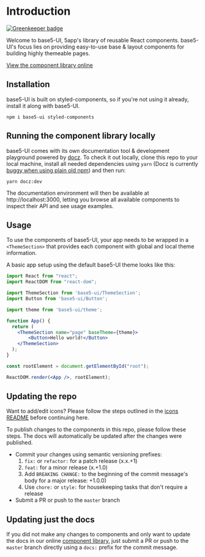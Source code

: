# Introduction

[![Greenkeeper badge](https://badges.greenkeeper.io/5app/base5-ui.svg)](https://greenkeeper.io/)

Welcome to base5-UI, 5app's library of reusable React components. base5-UI's focus lies on providing easy-to-use base & layout components for building highly themeable pages.

[View the component library online](https://5app.github.io/base5-ui)

## Installation

base5-UI is built on styled-components, so if you're not using it already, install it along with base5-UI.

```
npm i base5-ui styled-components
```

## Running the component library locally

base5-UI comes with its own documentation tool & development playground powered by [docz](https://www.docz.site/). To check it out locally, clone this repo to your local machine, install all needed dependencies using `yarn` (Docz is currently [buggy when using plain old npm](https://github.com/pedronauck/docz/issues/276)) and then run:

```
yarn docz:dev
```

The documentation environment will then be available at http://localhost:3000, letting you browse all available components to inspect their API and see usage examples.

## Usage

To use the components of base5-UI, your app needs to be wrapped in a `<ThemeSection>` that provides each component with global and local theme information.

A basic app setup using the default base5-UI theme looks like this:

```jsx
import React from "react";
import ReactDOM from "react-dom";

import ThemeSection from 'base5-ui/ThemeSection';
import Button from 'base5-ui/Button';

import theme from 'base5-ui/theme';

function App() {
  return (
    <ThemeSection name="page" baseTheme={theme}>
    	<Button>Hello world!</Button>
    </ThemeSection>
  );
}

const rootElement = document.getElementById("root");

ReactDOM.render(<App />, rootElement);
```

## Updating the repo

Want to add/edit icons? Please follow the steps outlined in the [icons README](/src/icons/README.mdx) before continuing here.

To publish changes to the components in this repo, please follow these steps. The docs will automatically be updated after the changes were published.

- Commit your changes using semantic versioning prefixes:
  1. `fix:` or `refactor:` for a patch release (x.x.+1)
  2. `feat:` for a minor release (x.+1.0)
  3. Add `BREAKING CHANGE:` to the beginning of the commit message's body for a major release: +1.0.0)
  4. Use `chore:` or `style:` for housekeeping tasks that don't require a release
- Submit a PR or push to the `master` branch

## Updating just the docs

If you did not make any changes to components and only want to update the docs in our online [component library](https://5app.github.io/base5-ui), just submit a PR or push to the `master` branch directly using a `docs:` prefix for the commit message.
